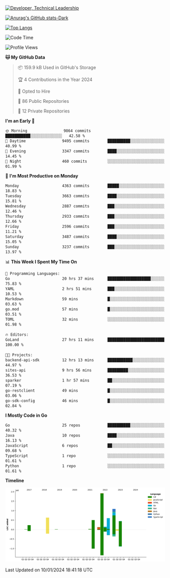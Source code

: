 <div>
  <a href="https://www.linkedin.com/in/arielpineiro/" target="_blank" rel="nofollow noopener noreferrer">
    <img src="https://img.shields.io/badge/-LinkedIn-%230077B5?style=for-the-badge&logo=linkedin&logoColor=white" alt="Developer, Technical Leadership" title="Ariel Piñeiro">
  </a>
</div>

[![Anurag's GitHub stats-Dark](https://github-readme-stats.vercel.app/api?username=arielsrv&show_icons=true&theme=dark#gh-dark-mode-only)](https://github.com/anuraghazra/github-readme-stats#gh-dark-mode-only)

[![Top Langs](https://github-readme-stats.vercel.app/api/top-langs/?username=arielsrv&layout=compact&langs_count=10&theme=dark#gh-dark-mode-only)](https://github.com/anuraghazra/github-readme-stats&theme=dark#gh-dark-mode-only)

<!--START_SECTION:waka-->
![Code Time](http://img.shields.io/badge/Code%20Time-430%20hrs%2049%20mins-blue)

![Profile Views](http://img.shields.io/badge/Profile%20Views-2-blue)

**🐱 My GitHub Data** 

> 📦 159.9 kB Used in GitHub's Storage 
 > 
> 🏆 4 Contributions in the Year 2024
 > 
> 💼 Opted to Hire
 > 
> 📜 86 Public Repositories 
 > 
> 🔑 12 Private Repositories 
 > 
**I'm an Early 🐤** 

```text
🌞 Morning                9864 commits        ███████████░░░░░░░░░░░░░░   42.58 % 
🌆 Daytime                9495 commits        ██████████░░░░░░░░░░░░░░░   40.99 % 
🌃 Evening                3347 commits        ████░░░░░░░░░░░░░░░░░░░░░   14.45 % 
🌙 Night                  460 commits         ░░░░░░░░░░░░░░░░░░░░░░░░░   01.99 % 
```
📅 **I'm Most Productive on Monday** 

```text
Monday                   4363 commits        █████░░░░░░░░░░░░░░░░░░░░   18.83 % 
Tuesday                  3663 commits        ████░░░░░░░░░░░░░░░░░░░░░   15.81 % 
Wednesday                2887 commits        ███░░░░░░░░░░░░░░░░░░░░░░   12.46 % 
Thursday                 2933 commits        ███░░░░░░░░░░░░░░░░░░░░░░   12.66 % 
Friday                   2596 commits        ███░░░░░░░░░░░░░░░░░░░░░░   11.21 % 
Saturday                 3487 commits        ████░░░░░░░░░░░░░░░░░░░░░   15.05 % 
Sunday                   3237 commits        ███░░░░░░░░░░░░░░░░░░░░░░   13.97 % 
```


📊 **This Week I Spent My Time On** 

```text
💬 Programming Languages: 
Go                       20 hrs 37 mins      ███████████████████░░░░░░   75.83 % 
YAML                     2 hrs 51 mins       ███░░░░░░░░░░░░░░░░░░░░░░   10.53 % 
Markdown                 59 mins             █░░░░░░░░░░░░░░░░░░░░░░░░   03.63 % 
go.mod                   57 mins             █░░░░░░░░░░░░░░░░░░░░░░░░   03.51 % 
TOML                     32 mins             ░░░░░░░░░░░░░░░░░░░░░░░░░   01.98 % 

🔥 Editors: 
GoLand                   27 hrs 11 mins      █████████████████████████   100.00 % 

🐱‍💻 Projects: 
backend-api-sdk          12 hrs 13 mins      ███████████░░░░░░░░░░░░░░   44.97 % 
sites-api                9 hrs 56 mins       █████████░░░░░░░░░░░░░░░░   36.53 % 
sparker                  1 hr 57 mins        ██░░░░░░░░░░░░░░░░░░░░░░░   07.19 % 
go-restclient            49 mins             █░░░░░░░░░░░░░░░░░░░░░░░░   03.06 % 
go-sdk-config            46 mins             █░░░░░░░░░░░░░░░░░░░░░░░░   02.84 % 
```

**I Mostly Code in Go** 

```text
Go                       25 repos            ██████████░░░░░░░░░░░░░░░   40.32 % 
Java                     10 repos            ████░░░░░░░░░░░░░░░░░░░░░   16.13 % 
JavaScript               6 repos             ██░░░░░░░░░░░░░░░░░░░░░░░   09.68 % 
TypeScript               1 repo              ░░░░░░░░░░░░░░░░░░░░░░░░░   01.61 % 
Python                   1 repo              ░░░░░░░░░░░░░░░░░░░░░░░░░   01.61 % 
```



**Timeline**

![Lines of Code chart](https://raw.githubusercontent.com/arielsrv/arielsrv/main/assets/bar_graph.png)


 Last Updated on 10/01/2024 18:41:18 UTC
<!--END_SECTION:waka-->
